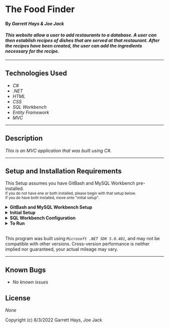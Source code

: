 # The Food Finder

#### By _**Garrett Hays & Joe Jack**_  

#### _This website allow a user to add restaurants to a database. A user can then establish recipes of dishes that are served at that restaurant. After the recipes have been created, the user can add the ingredients necessary for the recipe._  

---


## Technologies Used

* _C#_
* _.NET_
* _HTML_
* _CSS_
* _SQL Workbench_
* _Entity Framework_
* _MVC_

---
## Description

_This is an MVC application that was built using C#._

---
## Setup and Installation Requirements
This Setup assumes you have GitBash and MySQL Workbench pre-installed. 
<br><small>If you do not have one or both installed, please begin with that setup below. 
<br>If you _do_ have both installed, move onto "initial setup".</small>

<details>
<summary><strong>GitBash and MySQL Workbench Setup</strong></summary>
<ol>
<li>https://git-scm.com/download/  
<li>Download Git and follow the setup wizard. 
<li>https://dev.mysql.com/downloads/workbench/     
<li>Download MySQL Workbench
<li>Follow the setup wizard & create a localhost server on port 3306.
<li>Keep track of your username and password, this will be used in the connection steps of "**SQL Workbench Configuration**"  
</details>
<details>
<summary><strong>Initial Setup</strong></summary>
<ol>
<li>Copy the git repository url: https://github.com/GarrettHays/FoodFinder.Solution
<li>Open a terminal and navigate to your Desktop with <strong>cd</strong> command
<li>Run,   
<strong>$ git clone https://github.com/GarrettHays/FoodFinder.Solution</strong>
<li>In the terminal, navigate into the root directory of the cloned project folder "FoodFinder.Solution".
<li>Navigate to the projects root directory, "FoodFinder".
<li>Move onto "SQL Workbench Configuration" instructions below to build the necessary database.
<br>
</details>

<details>
<summary><strong>SQL Workbench Configuration</strong></summary>
<ol>
<li>Create an appsetting.json file in the "FoodFinder" directory  
   <pre>FoodFinder.Solution
   └── FoodFinder
    └── appsetting.json</pre>
<li> Insert the following code: <br>

<pre>{
  "ConnectionStrings": {
    "DefaultConnection": "Server=localhost;Port=3306;database=food_finder;uid=[YOUR-USERNAME-HERE];pwd=[YOUR-PASSWORD-HERE];"
  }
}</pre>
<small>*Note: you must include your password in the code block section labeled "YOUR-PASSWORD-HERE".</small><br>
<small>**Note: you must include your username in the code block section labeled "YOUR-USERNAME-HERE".</small><br>
<small>***Note: if you plan to push this cloned project to a public-facing repository, remember to add the appsettings.json file to your .gitignore before doing so.</small>

<li>In root directory of project folder "FoodFinder", run  
<strong>$ dotnet ef migrations add restoreDatabase</strong>
<li>Then run <strong>$ dotnet ef database update</strong>

<ol> 
  <li>Open SQL Workbench.
  <li>Navigate to "food_finder" schema.
  <li>Click the drop down, select "Tables" drop down.
  <li>Verify the tables, you should see <strong>restaurants</strong>, <strong>recipes</strong>, <strong>ingredients</strong>, <strong>reciperestaurant</strong>, & <strong>ingredientrecipe</strong>.
  
</details>

<details>
<summary><strong>To Run</strong></summary>
Navigate to:  
   <pre>FoodFinder.Solution
   └── <strong>FoodFinder</strong></pre>

Run ```$ dotnet restore``` in the terminal.<br>
Run ```$ dotnet run``` in the terminal.
</details>
<br>

This program was built using *`Microsoft .NET SDK 5.0.401`*, and may not be compatible with other versions. Cross-version performance is neither implied nor guaranteed, your actual mileage may vary.

---
## Known Bugs

* _No known issues_

## License

_None_

Copyright (c) 8/3/2022 Garrett Hays, Joe Jack